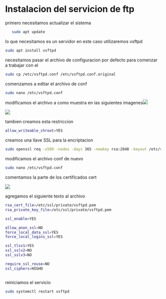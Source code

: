 # Instalacion del servicion de ftp

primero necesitamos actualizar el sistema

```bash
   sudo apt update
```

 lo que necesitamos es un servidor en este caso utilizaremos vsftpd

```bash
sudo apt install vsftpd
```

necesitamos pasar el archivo de configuracion por defecto para comenzar a trabajar con el

```bash
sudo cp /etc/vsftpd.conf /etc/vsftpd.conf.original
```

comenzamos a editar el archivo de conf

```bash
sudo nano /etc/vsftpd.conf
```

modificamos el archivo a como muestra en las siguientes imagenes![](D:\cursos\tutoriales\ftp\modificacion1.png)

![](D:\cursos\tutoriales\ftp\Modificacion2.png)

tambien creamos esta restriccion

```bash
allow_writeable_chroot=YES
```

creamos una llave SSL para la encriptacion

```bash
sudo openssl req -x509 -nodes -days 365 -newkey rsa:2048 -keyout /etc/ssl/private/vsftpd.pem -out /etc/ssl/private/vsftpd.pem    
```

modificamos el archivo conf de nuevo

```bash
sudo nano /etc/vsftpd.conf
```

comentamos la parte de los certificados cert

![](D:\cursos\tutoriales\ftp\modificacion3.png)

agregamos el siguiente texto al archivo

```bash
rsa_cert_file=/etc/ssl/private/vsftpd.pem
rsa_private_key_file=/etc/ssl/private/vsftpd.pem

ssl_enable=YES

allow_anon_ssl=NO
force_local_data_ssl=YES
force_local_logins_ssl=YES

ssl_tlsv1=YES
ssl_sslv2=NO
ssl_sslv3=NO

require_ssl_reuse=NO
ssl_ciphers=HIGHO



```

reiniciamos el servicio

```bash
sudo systemctl restart vsftpd
```

    




